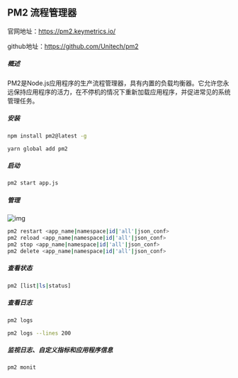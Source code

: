 ## PM2 流程管理器



官网地址：https://pm2.keymetrics.io/

github地址：https://github.com/Unitech/pm2



##### 概述

PM2是Node.js应用程序的生产流程管理器，具有内置的负载均衡器。它允许您永远保持应用程序的活力，在不停机的情况下重新加载应用程序，并促进常见的系统管理任务。



##### 安装

```bash
npm install pm2@latest -g
```

```bash
yarn global add pm2
```



##### 启动

```bash
pm2 start app.js
```



##### 管理

![img](https://cdn.jsdelivr.net/gh/MrCodeFront/assets/md/202403231148147.png)

```bash
pm2 restart <app_name|namespace|id|'all'|json_conf>
pm2 reload <app_name|namespace|id|'all'|json_conf>
pm2 stop <app_name|namespace|id|'all'|json_conf>
pm2 delete <app_name|namespace|id|'all'|json_conf>
```



##### 查看状态

```bash
pm2 [list|ls|status]
```



##### 查看日志

```bash
pm2 logs
```

```bash
pm2 logs --lines 200
```



##### 监视日志、自定义指标和应用程序信息

```bash
pm2 monit
```









